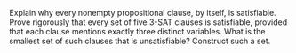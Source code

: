 

Explain why every nonempty propositional clause, by itself, is
satisfiable. Prove rigorously that every set of five 3-SAT clauses is
satisfiable, provided that each clause mentions exactly three distinct
variables. What is the smallest set of such clauses that is
unsatisfiable? Construct such a set.
